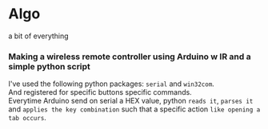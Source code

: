 # Algo
a bit of everything
  
  
### Making a wireless remote controller using Arduino w IR and a simple python script

I've used the following python packages: `serial` and `win32com`.  
And registered for specific buttons specific commands.  
Everytime Arduino send on serial a HEX value, python `reads it`, `parses it` and `applies the key combination` such that a specific action `like opening a tab occurs`.

